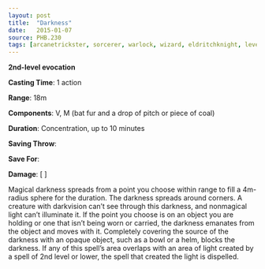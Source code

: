 ```yaml
---
layout: post
title:  "Darkness"
date:   2015-01-07
source: PHB.230
tags: [arcanetrickster, sorcerer, warlock, wizard, eldritchknight, level2, evocation]
---
```


**2nd-level evocation**

**Casting Time**: 1 action

**Range**: 18m

**Components**: V, M (bat fur and a drop of pitch or piece of coal)

**Duration**: Concentration, up to 10 minutes

**Saving Throw**:

**Save For**:

**Damage**: [ ]

Magical darkness spreads from a point you choose within range to fill a 4m-radius sphere for the duration. The darkness spreads around corners. A creature with darkvision can’t see through this darkness, and nonmagical light can’t illuminate it. If the point you choose is on an object you are holding or one that isn’t being worn or carried, the darkness emanates from the object and moves with it. Completely covering the source of the darkness with an opaque object, such as a bowl or a helm, blocks the darkness. If any of this spell’s area overlaps with an area of light created by a spell of 2nd level or lower, the spell that created the light is dispelled.
